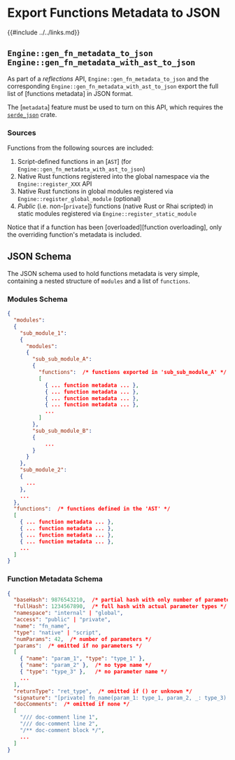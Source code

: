 Export Functions Metadata to JSON
================================

{{#include ../../links.md}}


`Engine::gen_fn_metadata_to_json`<br/>`Engine::gen_fn_metadata_with_ast_to_json`
------------------------------------------------------------------------------

As part of a _reflections_ API, `Engine::gen_fn_metadata_to_json` and the corresponding
`Engine::gen_fn_metadata_with_ast_to_json` export the full list of [functions metadata]
in JSON format.

The [`metadata`] feature must be used to turn on this API, which requires the
[`serde_json`](https://crates.io/crates/serde_json) crate.

### Sources

Functions from the following sources are included:

1) Script-defined functions in an [`AST`] (for `Engine::gen_fn_metadata_with_ast_to_json`)
2) Native Rust functions registered into the global namespace via the `Engine::register_XXX` API
3) Native Rust functions in global modules registered via `Engine::register_global_module` (optional)
4) _Public_ (i.e. non-[`private`]) functions (native Rust or Rhai scripted) in static modules
   registered via `Engine::register_static_module`

Notice that if a function has been [overloaded][function overloading], only the overriding function's
metadata is included.


JSON Schema
-----------

The JSON schema used to hold functions metadata is very simple, containing a nested structure of
`modules` and a list of `functions`.

### Modules Schema

```json
{
  "modules":
  {
    "sub_module_1":
    {
      "modules":
      {
        "sub_sub_module_A":
        {
          "functions":  /* functions exported in 'sub_sub_module_A' */
          [
            { ... function metadata ... },
            { ... function metadata ... },
            { ... function metadata ... },
            { ... function metadata ... },
            ...
          ]
        },
        "sub_sub_module_B":
        {
            ...
        }
      }
    },
    "sub_module_2":
    {
      ...
    },
    ...
  },
  "functions":  /* functions defined in the 'AST' */
  [
    { ... function metadata ... },
    { ... function metadata ... },
    { ... function metadata ... },
    { ... function metadata ... },
    ...
  ]
}
```

### Function Metadata Schema

```json
{
  "baseHash": 9876543210,  /* partial hash with only number of parameters */
  "fullHash": 1234567890,  /* full hash with actual parameter types */
  "namespace": "internal" | "global",
  "access": "public" | "private",
  "name": "fn_name",
  "type": "native" | "script",
  "numParams": 42,  /* number of parameters */
  "params":  /* omitted if no parameters */
  [
    { "name": "param_1", "type": "type_1" },
    { "name": "param_2" },  /* no type name */
    { "type": "type_3" },   /* no parameter name */
    ...
  ],
  "returnType": "ret_type",  /* omitted if () or unknown */
  "signature": "[private] fn_name(param_1: type_1, param_2, _: type_3) -> ret_type",
  "docComments":  /* omitted if none */
  [
    "/// doc-comment line 1",
    "/// doc-comment line 2",
    "/** doc-comment block */",
    ...
  ]
}
```
